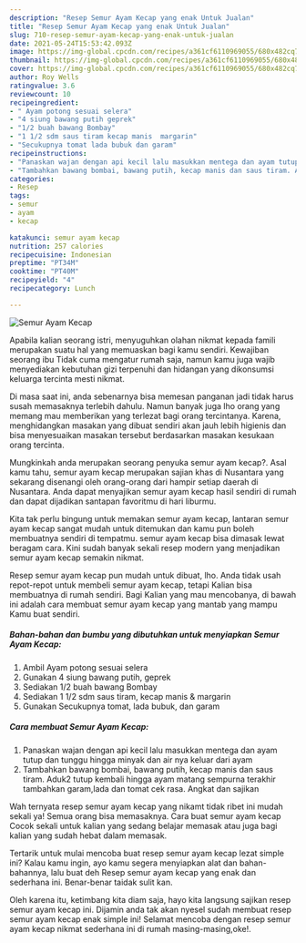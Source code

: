 ```yaml
---
description: "Resep Semur Ayam Kecap yang enak Untuk Jualan"
title: "Resep Semur Ayam Kecap yang enak Untuk Jualan"
slug: 710-resep-semur-ayam-kecap-yang-enak-untuk-jualan
date: 2021-05-24T15:53:42.093Z
image: https://img-global.cpcdn.com/recipes/a361cf6110969055/680x482cq70/semur-ayam-kecap-foto-resep-utama.jpg
thumbnail: https://img-global.cpcdn.com/recipes/a361cf6110969055/680x482cq70/semur-ayam-kecap-foto-resep-utama.jpg
cover: https://img-global.cpcdn.com/recipes/a361cf6110969055/680x482cq70/semur-ayam-kecap-foto-resep-utama.jpg
author: Roy Wells
ratingvalue: 3.6
reviewcount: 10
recipeingredient:
- " Ayam potong sesuai selera"
- "4 siung bawang putih geprek"
- "1/2 buah bawang Bombay"
- "1 1/2 sdm saus tiram kecap manis  margarin"
- "Secukupnya tomat lada bubuk dan garam"
recipeinstructions:
- "Panaskan wajan dengan api kecil lalu masukkan mentega dan ayam tutup dan tunggu hingga minyak dan air nya keluar dari ayam"
- "Tambahkan bawang bombai, bawang putih, kecap manis dan saus tiram. Aduk2 tutup kembali hingga ayam matang sempurna terakhir tambahkan garam,lada dan tomat cek rasa. Angkat dan sajikan"
categories:
- Resep
tags:
- semur
- ayam
- kecap

katakunci: semur ayam kecap 
nutrition: 257 calories
recipecuisine: Indonesian
preptime: "PT34M"
cooktime: "PT40M"
recipeyield: "4"
recipecategory: Lunch

---
```



![Semur Ayam Kecap](https://img-global.cpcdn.com/recipes/a361cf6110969055/680x482cq70/semur-ayam-kecap-foto-resep-utama.jpg)

Apabila kalian seorang istri, menyuguhkan olahan nikmat kepada famili merupakan suatu hal yang memuaskan bagi kamu sendiri. Kewajiban seorang ibu Tidak cuma mengatur rumah saja, namun kamu juga wajib menyediakan kebutuhan gizi terpenuhi dan hidangan yang dikonsumsi keluarga tercinta mesti nikmat.

Di masa  saat ini, anda sebenarnya bisa memesan panganan jadi tidak harus susah memasaknya terlebih dahulu. Namun banyak juga lho orang yang memang mau memberikan yang terlezat bagi orang tercintanya. Karena, menghidangkan masakan yang dibuat sendiri akan jauh lebih higienis dan bisa menyesuaikan masakan tersebut berdasarkan masakan kesukaan orang tercinta. 



Mungkinkah anda merupakan seorang penyuka semur ayam kecap?. Asal kamu tahu, semur ayam kecap merupakan sajian khas di Nusantara yang sekarang disenangi oleh orang-orang dari hampir setiap daerah di Nusantara. Anda dapat menyajikan semur ayam kecap hasil sendiri di rumah dan dapat dijadikan santapan favoritmu di hari liburmu.

Kita tak perlu bingung untuk memakan semur ayam kecap, lantaran semur ayam kecap sangat mudah untuk ditemukan dan kamu pun boleh membuatnya sendiri di tempatmu. semur ayam kecap bisa dimasak lewat beragam cara. Kini sudah banyak sekali resep modern yang menjadikan semur ayam kecap semakin nikmat.

Resep semur ayam kecap pun mudah untuk dibuat, lho. Anda tidak usah repot-repot untuk membeli semur ayam kecap, tetapi Kalian bisa membuatnya di rumah sendiri. Bagi Kalian yang mau mencobanya, di bawah ini adalah cara membuat semur ayam kecap yang mantab yang mampu Kamu buat sendiri.

<!--inarticleads1-->

##### Bahan-bahan dan bumbu yang dibutuhkan untuk menyiapkan Semur Ayam Kecap:

1. Ambil  Ayam potong sesuai selera
1. Gunakan 4 siung bawang putih, geprek
1. Sediakan 1/2 buah bawang Bombay
1. Sediakan 1 1/2 sdm saus tiram, kecap manis &amp; margarin
1. Gunakan Secukupnya tomat, lada bubuk, dan garam




<!--inarticleads2-->

##### Cara membuat Semur Ayam Kecap:

1. Panaskan wajan dengan api kecil lalu masukkan mentega dan ayam tutup dan tunggu hingga minyak dan air nya keluar dari ayam
1. Tambahkan bawang bombai, bawang putih, kecap manis dan saus tiram. Aduk2 tutup kembali hingga ayam matang sempurna terakhir tambahkan garam,lada dan tomat cek rasa. Angkat dan sajikan




Wah ternyata resep semur ayam kecap yang nikamt tidak ribet ini mudah sekali ya! Semua orang bisa memasaknya. Cara buat semur ayam kecap Cocok sekali untuk kalian yang sedang belajar memasak atau juga bagi kalian yang sudah hebat dalam memasak.

Tertarik untuk mulai mencoba buat resep semur ayam kecap lezat simple ini? Kalau kamu ingin, ayo kamu segera menyiapkan alat dan bahan-bahannya, lalu buat deh Resep semur ayam kecap yang enak dan sederhana ini. Benar-benar taidak sulit kan. 

Oleh karena itu, ketimbang kita diam saja, hayo kita langsung sajikan resep semur ayam kecap ini. Dijamin anda tak akan nyesel sudah membuat resep semur ayam kecap enak simple ini! Selamat mencoba dengan resep semur ayam kecap nikmat sederhana ini di rumah masing-masing,oke!.

